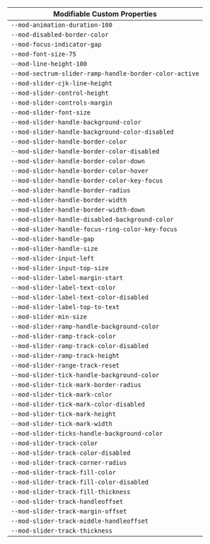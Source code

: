 | Modifiable Custom Properties                           |
| ------------------------------------------------------ |
| `--mod-animation-duration-100`                         |
| `--mod-disabled-border-color`                          |
| `--mod-focus-indicator-gap`                            |
| `--mod-font-size-75`                                   |
| `--mod-line-height-100`                                |
| `--mod-sectrum-slider-ramp-handle-border-color-active` |
| `--mod-slider-cjk-line-height`                         |
| `--mod-slider-control-height`                          |
| `--mod-slider-controls-margin`                         |
| `--mod-slider-font-size`                               |
| `--mod-slider-handle-background-color`                 |
| `--mod-slider-handle-background-color-disabled`        |
| `--mod-slider-handle-border-color`                     |
| `--mod-slider-handle-border-color-disabled`            |
| `--mod-slider-handle-border-color-down`                |
| `--mod-slider-handle-border-color-hover`               |
| `--mod-slider-handle-border-color-key-focus`           |
| `--mod-slider-handle-border-radius`                    |
| `--mod-slider-handle-border-width`                     |
| `--mod-slider-handle-border-width-down`                |
| `--mod-slider-handle-disabled-background-color`        |
| `--mod-slider-handle-focus-ring-color-key-focus`       |
| `--mod-slider-handle-gap`                              |
| `--mod-slider-handle-size`                             |
| `--mod-slider-input-left`                              |
| `--mod-slider-input-top-size`                          |
| `--mod-slider-label-margin-start`                      |
| `--mod-slider-label-text-color`                        |
| `--mod-slider-label-text-color-disabled`               |
| `--mod-slider-label-top-to-text`                       |
| `--mod-slider-min-size`                                |
| `--mod-slider-ramp-handle-background-color`            |
| `--mod-slider-ramp-track-color`                        |
| `--mod-slider-ramp-track-color-disabled`               |
| `--mod-slider-ramp-track-height`                       |
| `--mod-slider-range-track-reset`                       |
| `--mod-slider-tick-handle-background-color`            |
| `--mod-slider-tick-mark-border-radius`                 |
| `--mod-slider-tick-mark-color`                         |
| `--mod-slider-tick-mark-color-disabled`                |
| `--mod-slider-tick-mark-height`                        |
| `--mod-slider-tick-mark-width`                         |
| `--mod-slider-ticks-handle-background-color`           |
| `--mod-slider-track-color`                             |
| `--mod-slider-track-color-disabled`                    |
| `--mod-slider-track-corner-radius`                     |
| `--mod-slider-track-fill-color`                        |
| `--mod-slider-track-fill-color-disabled`               |
| `--mod-slider-track-fill-thickness`                    |
| `--mod-slider-track-handleoffset`                      |
| `--mod-slider-track-margin-offset`                     |
| `--mod-slider-track-middle-handleoffset`               |
| `--mod-slider-track-thickness`                         |
